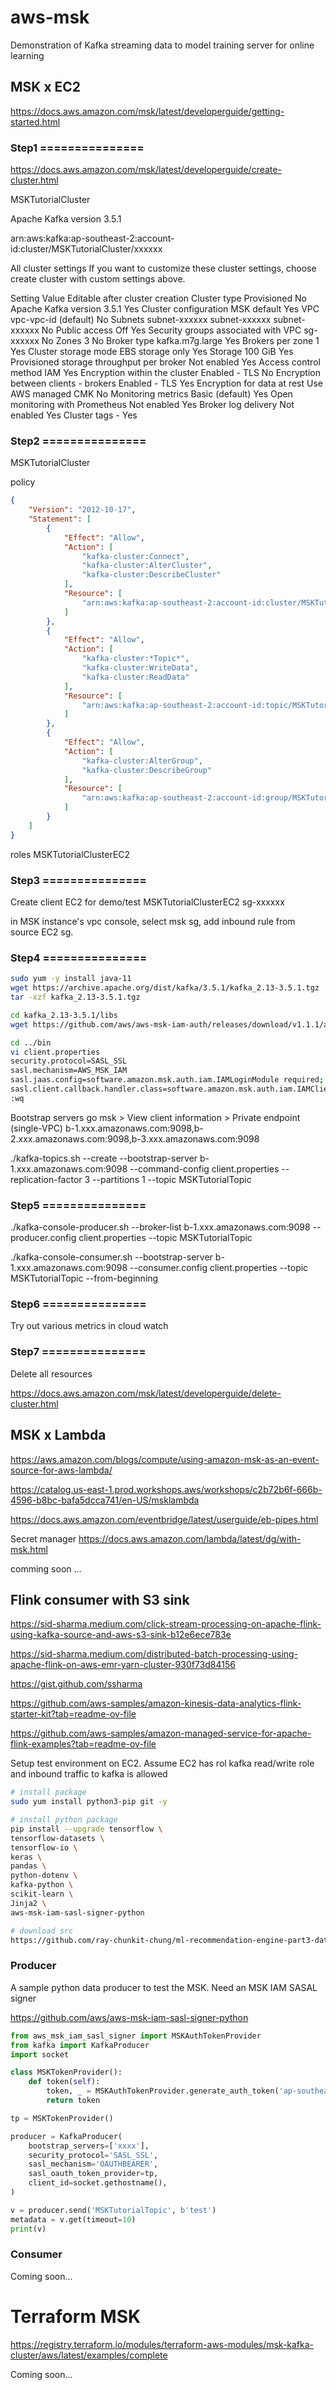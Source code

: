 # aws-msk

Demonstration of Kafka streaming data to model training server for online learning

## MSK x EC2

https://docs.aws.amazon.com/msk/latest/developerguide/getting-started.html

### Step1 ===============

https://docs.aws.amazon.com/msk/latest/developerguide/create-cluster.html

MSKTutorialCluster

Apache Kafka version
3.5.1

arn:aws:kafka:ap-southeast-2:account-id:cluster/MSKTutorialCluster/xxxxxx

All cluster settings
If you want to customize these cluster settings, choose create cluster with custom settings above.

Setting
Value
Editable after cluster creation
Cluster type	Provisioned	No
Apache Kafka version	3.5.1	Yes
Cluster configuration	MSK default	Yes
VPC	vpc-vpc-id (default)	No
Subnets	
subnet-xxxxxx 
subnet-xxxxxx 
subnet-xxxxxx 
No
Public access	Off	Yes
Security groups associated with VPC	
sg-xxxxxx 
No
Zones	3	No
Broker type	kafka.m7g.large	Yes
Brokers per zone	1	Yes
Cluster storage mode	EBS storage only	Yes
Storage	100 GiB	Yes
Provisioned storage throughput per broker	Not enabled	Yes
Access control method	IAM	Yes
Encryption within the cluster	Enabled - TLS	No
Encryption between clients - brokers	Enabled - TLS	Yes
Encryption for data at rest	Use AWS managed CMK	No
Monitoring metrics	Basic (default)	Yes
Open monitoring with Prometheus	Not enabled	Yes
Broker log delivery	Not enabled	Yes
Cluster tags	-	Yes

### Step2 ===============

MSKTutorialCluster

policy
```json
{
    "Version": "2012-10-17",
    "Statement": [
        {
            "Effect": "Allow",
            "Action": [
                "kafka-cluster:Connect",
                "kafka-cluster:AlterCluster",
                "kafka-cluster:DescribeCluster"
            ],
            "Resource": [
                "arn:aws:kafka:ap-southeast-2:account-id:cluster/MSKTutorialCluster/*"
            ]
        },
        {
            "Effect": "Allow",
            "Action": [
                "kafka-cluster:*Topic*",
                "kafka-cluster:WriteData",
                "kafka-cluster:ReadData"
            ],
            "Resource": [
                "arn:aws:kafka:ap-southeast-2:account-id:topic/MSKTutorialCluster/*"
            ]
        },
        {
            "Effect": "Allow",
            "Action": [
                "kafka-cluster:AlterGroup",
                "kafka-cluster:DescribeGroup"
            ],
            "Resource": [
                "arn:aws:kafka:ap-southeast-2:account-id:group/MSKTutorialCluster/*"
            ]
        }
    ]
}
```

roles
MSKTutorialClusterEC2


### Step3 ===============

Create client EC2 for demo/test
MSKTutorialClusterEC2
sg-xxxxxx

in MSK instance's vpc console, select msk sg, add inbound rule from source EC2 sg. 

### Step4 ===============


```bash
sudo yum -y install java-11
wget https://archive.apache.org/dist/kafka/3.5.1/kafka_2.13-3.5.1.tgz
tar -xzf kafka_2.13-3.5.1.tgz

cd kafka_2.13-3.5.1/libs
wget https://github.com/aws/aws-msk-iam-auth/releases/download/v1.1.1/aws-msk-iam-auth-1.1.1-all.jar

cd ../bin
vi client.properties
security.protocol=SASL_SSL
sasl.mechanism=AWS_MSK_IAM
sasl.jaas.config=software.amazon.msk.auth.iam.IAMLoginModule required;
sasl.client.callback.handler.class=software.amazon.msk.auth.iam.IAMClientCallbackHandler
:wq
```


Bootstrap servers
go msk > View client information > Private endpoint (single-VPC)
b-1.xxx.amazonaws.com:9098,b-2.xxx.amazonaws.com:9098,b-3.xxx.amazonaws.com:9098

./kafka-topics.sh --create --bootstrap-server b-1.xxx.amazonaws.com:9098 --command-config client.properties --replication-factor 3 --partitions 1 --topic MSKTutorialTopic

### Step5 ===============

./kafka-console-producer.sh --broker-list b-1.xxx.amazonaws.com:9098 --producer.config client.properties --topic MSKTutorialTopic


./kafka-console-consumer.sh --bootstrap-server b-1.xxx.amazonaws.com:9098 --consumer.config client.properties --topic MSKTutorialTopic --from-beginning


### Step6 ===============

Try out various metrics in cloud watch

### Step7 ===============

Delete all resources

https://docs.aws.amazon.com/msk/latest/developerguide/delete-cluster.html


## MSK x Lambda

https://aws.amazon.com/blogs/compute/using-amazon-msk-as-an-event-source-for-aws-lambda/

https://catalog.us-east-1.prod.workshops.aws/workshops/c2b72b6f-666b-4596-b8bc-bafa5dcca741/en-US/msklambda

https://docs.aws.amazon.com/eventbridge/latest/userguide/eb-pipes.html

Secret manager
https://docs.aws.amazon.com/lambda/latest/dg/with-msk.html

comming soon ... 



## Flink consumer with S3 sink 

https://sid-sharma.medium.com/click-stream-processing-on-apache-flink-using-kafka-source-and-aws-s3-sink-b12e6ece783e

https://sid-sharma.medium.com/distributed-batch-processing-using-apache-flink-on-aws-emr-yarn-cluster-930f73d84156

https://gist.github.com/ssharma

https://github.com/aws-samples/amazon-kinesis-data-analytics-flink-starter-kit?tab=readme-ov-file

https://github.com/aws-samples/amazon-managed-service-for-apache-flink-examples?tab=readme-ov-file

Setup test environment on EC2. Assume EC2 has rol kafka read/write role and inbound traffic to kafka is allowed

```bash
# install package
sudo yum install python3-pip git -y

# install python package
pip install --upgrade tensorflow \
tensorflow-datasets \
tensorflow-io \
keras \
pandas \
python-dotenv \
kafka-python \
scikit-learn \
Jinja2 \
aws-msk-iam-sasl-signer-python

# download src
https://github.com/ray-chunkit-chung/ml-recommendation-engine-part3-data-etl
```

### Producer 

A sample python data producer to test the MSK. Need an MSK IAM SASAL signer

https://github.com/aws/aws-msk-iam-sasl-signer-python

```py
from aws_msk_iam_sasl_signer import MSKAuthTokenProvider
from kafka import KafkaProducer
import socket

class MSKTokenProvider():
    def token(self):
        token, _ = MSKAuthTokenProvider.generate_auth_token('ap-southeast-2')
        return token

tp = MSKTokenProvider()

producer = KafkaProducer(
    bootstrap_servers=['xxxx'],
    security_protocol='SASL_SSL',
    sasl_mechanism='OAUTHBEARER',
    sasl_oauth_token_provider=tp,
    client_id=socket.gethostname(),
)

v = producer.send('MSKTutorialTopic', b'test')
metadata = v.get(timeout=10)
print(v)
```

### Consumer

Coming soon...


# Terraform MSK

https://registry.terraform.io/modules/terraform-aws-modules/msk-kafka-cluster/aws/latest/examples/complete

Coming soon...

